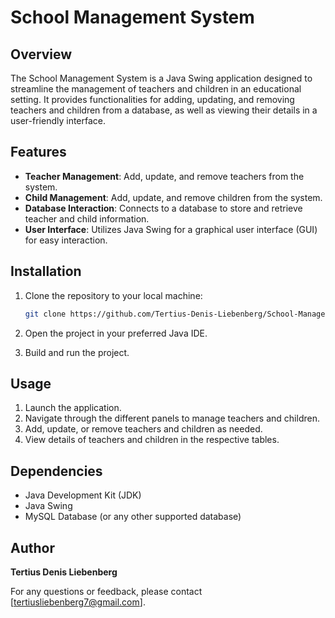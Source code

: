 # School Management System

## Overview

The School Management System is a Java Swing application designed to streamline the management of teachers and children in an educational setting. It provides functionalities for adding, updating, and removing teachers and children from a database, as well as viewing their details in a user-friendly interface.

## Features

- **Teacher Management**: Add, update, and remove teachers from the system.
- **Child Management**: Add, update, and remove children from the system.
- **Database Interaction**: Connects to a database to store and retrieve teacher and child information.
- **User Interface**: Utilizes Java Swing for a graphical user interface (GUI) for easy interaction.

## Installation

1. Clone the repository to your local machine:

   ```bash
   git clone https://github.com/Tertius-Denis-Liebenberg/School-Management-System.git
   ```

2. Open the project in your preferred Java IDE.
   
3. Build and run the project.

## Usage

1. Launch the application.
2. Navigate through the different panels to manage teachers and children.
3. Add, update, or remove teachers and children as needed.
4. View details of teachers and children in the respective tables.

## Dependencies

- Java Development Kit (JDK)
- Java Swing
- MySQL Database (or any other supported database)

## Author

**Tertius Denis Liebenberg**  

For any questions or feedback, please contact [tertiusliebenberg7@gmail.com].
